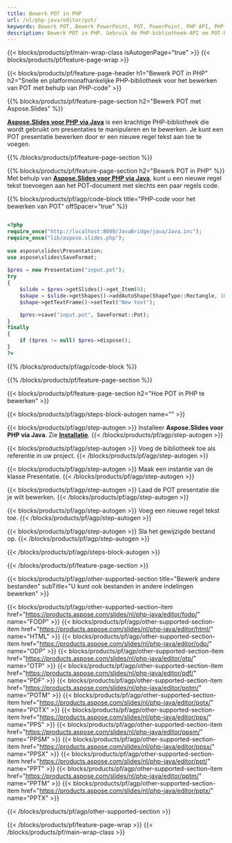```yaml
---
title: Bewerk POT in PHP
url: /nl/php-java/editor/pot/
keywords: Bewerk POT, Bewerk PowerPoint, POT, PowerPoint, PHP API, PHP Library
description: Bewerk POT in PHP. Gebruik de PHP-bibliotheek-API om POT-bestanden te bewerken
---
```


{{< blocks/products/pf/main-wrap-class isAutogenPage="true" >}}
{{< blocks/products/pf/feature-page-wrap >}}

{{< blocks/products/pf/feature-page-header h1="Bewerk POT in PHP" h2="Snelle en platformonafhankelijke PHP-bibliotheek voor het bewerken van POT met behulp van PHP-code" >}}

{{% blocks/products/pf/feature-page-section h2="Bewerk POT met Aspose.Slides" %}}

[**Aspose.Slides voor PHP via Java**](https://products.aspose.com/slides/nl/php-java/) is een krachtige PHP-bibliotheek die wordt gebruikt om presentaties te manipuleren en te bewerken. Je kunt een POT presentatie bewerken door er een nieuwe regel tekst aan toe te voegen. 

{{% /blocks/products/pf/feature-page-section %}}

{{% blocks/products/pf/feature-page-section  h2="Bewerk POT in PHP" %}}
Met behulp van [**Aspose.Slides voor PHP via Java**](https://products.aspose.com/slides/nl/php-java/), kunt u een nieuwe regel tekst toevoegen aan het POT-document met slechts een paar regels code.

{{% blocks/products/pf/agp/code-block title="PHP-code voor het bewerken van POT" offSpacer="true" %}}

```php

<?php
require_once("http://localhost:8080/JavaBridge/java/Java.inc");
require_once("lib/aspose.slides.php");
 
use aspose\slides\Presentation;
use aspose\slides\SaveFormat;
 
$pres = new Presentation("input.pot");
try
{
    $slide = $pres->getSlides()->get_Item(0);     
    $shape = $slide->getShapes()->addAutoShape(ShapeType::Rectangle, 10, 10, 100, 50);
    $shape->getTextFrame()->setText("New text");

    $pres->save("input.pot", SaveFormat::Pot);
}
finally
{
    if ($pres != null) $pres->dispose();
}
?>
```
{{% /blocks/products/pf/agp/code-block %}}

{{% /blocks/products/pf/feature-page-section %}}

{{< blocks/products/pf/feature-page-section  h2="Hoe POT in PHP te bewerken" >}}

{{< blocks/products/pf/agp/steps-block-autogen name="" >}}


{{< blocks/products/pf/agp/step-autogen >}}
Installeer **Aspose.Slides voor PHP via Java**. Zie [**Installatie**](https://docs.aspose.com/slides/php-java/installation/).
{{< /blocks/products/pf/agp/step-autogen >}}

{{< blocks/products/pf/agp/step-autogen >}}
Voeg de bibliotheek toe als referentie in uw project.
{{< /blocks/products/pf/agp/step-autogen >}}

{{< blocks/products/pf/agp/step-autogen >}}
Maak een instantie van de klasse Presentatie.
{{< /blocks/products/pf/agp/step-autogen >}}

{{< blocks/products/pf/agp/step-autogen >}}
Laad de POT presentatie die je wilt bewerken.
{{< /blocks/products/pf/agp/step-autogen >}}

{{< blocks/products/pf/agp/step-autogen >}}
Voeg een nieuwe regel tekst toe.
{{< /blocks/products/pf/agp/step-autogen >}}

{{< blocks/products/pf/agp/step-autogen >}}
Sla het gewijzigde bestand op.
{{< /blocks/products/pf/agp/step-autogen >}}

{{< /blocks/products/pf/agp/steps-block-autogen >}}


{{< /blocks/products/pf/feature-page-section >}}

{{< blocks/products/pf/agp/other-supported-section title="Bewerk andere bestanden" subTitle="U kunt ook bestanden in andere indelingen bewerken" >}}

{{< blocks/products/pf/agp/other-supported-section-item href="https://products.aspose.com/slides/nl/php-java/editor/fodp/" name="FODP" >}}
{{< blocks/products/pf/agp/other-supported-section-item href="https://products.aspose.com/slides/nl/php-java/editor/html/" name="HTML" >}}
{{< blocks/products/pf/agp/other-supported-section-item href="https://products.aspose.com/slides/nl/php-java/editor/odp/" name="ODP" >}}
{{< blocks/products/pf/agp/other-supported-section-item href="https://products.aspose.com/slides/nl/php-java/editor/otp/" name="OTP" >}}
{{< blocks/products/pf/agp/other-supported-section-item href="https://products.aspose.com/slides/nl/php-java/editor/pdf/" name="PDF" >}}
{{< blocks/products/pf/agp/other-supported-section-item href="https://products.aspose.com/slides/nl/php-java/editor/potm/" name="POTM" >}}
{{< blocks/products/pf/agp/other-supported-section-item href="https://products.aspose.com/slides/nl/php-java/editor/potx/" name="POTX" >}}
{{< blocks/products/pf/agp/other-supported-section-item href="https://products.aspose.com/slides/nl/php-java/editor/pps/" name="PPS" >}}
{{< blocks/products/pf/agp/other-supported-section-item href="https://products.aspose.com/slides/nl/php-java/editor/ppsm/" name="PPSM" >}}
{{< blocks/products/pf/agp/other-supported-section-item href="https://products.aspose.com/slides/nl/php-java/editor/ppsx/" name="PPSX" >}}
{{< blocks/products/pf/agp/other-supported-section-item href="https://products.aspose.com/slides/nl/php-java/editor/ppt/" name="PPT" >}}
{{< blocks/products/pf/agp/other-supported-section-item href="https://products.aspose.com/slides/nl/php-java/editor/pptm/" name="PPTM" >}}
{{< blocks/products/pf/agp/other-supported-section-item href="https://products.aspose.com/slides/nl/php-java/editor/pptx/" name="PPTX" >}}


{{< /blocks/products/pf/agp/other-supported-section >}}

{{< /blocks/products/pf/feature-page-wrap >}}
{{< /blocks/products/pf/main-wrap-class >}}